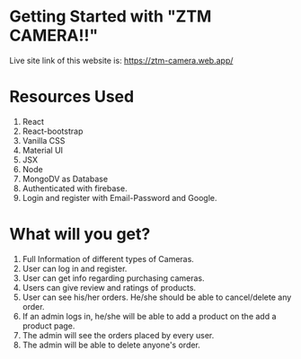 # Getting Started with "ZTM CAMERA!!"
Live site link of this website is:  https://ztm-camera.web.app/

# Resources Used
1. React
2. React-bootstrap
3. Vanilla CSS
4. Material UI
5. JSX
6. Node
7. MongoDV as Database
8. Authenticated with firebase.
9. Login and register with Email-Password and Google.

# What will you get?
1. Full Information of different types of Cameras.
2. User can log in and register. 
3. User can get info regarding purchasing cameras.
4. Users can give review and ratings of products.
5. User can see  his/her orders. He/she should be able to cancel/delete any order.
6. If an admin logs in, he/she will  be able to add a product on the add a product page.
7. The admin will see the orders placed by every user.
8. The admin will be able to delete anyone's order.



